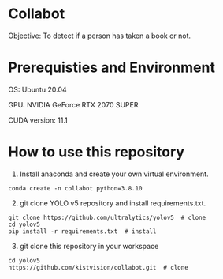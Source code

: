 # Collabot
Objective: To detect if a person has taken a book or not. 

# Prerequisties and Environment
OS: Ubuntu 20.04

GPU: NVIDIA GeForce RTX 2070 SUPER

CUDA version: 11.1

# How to use this repository
1. Install anaconda and create your own virtual environment.
````
conda create -n collabot python=3.8.10
````

2. git clone YOLO v5 repository and install requirements.txt.
````
git clone https://github.com/ultralytics/yolov5  # clone
cd yolov5
pip install -r requirements.txt  # install
````

3. git clone this repository in your workspace
````
cd yolov5
https://github.com/kistvision/collabot.git  # clone
````
